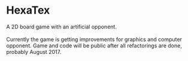# HexaTex
A 2D board game with an artificial opponent.<br>
<br>
Currently the game is getting improvements for graphics and computer opponent.
Game and code will be public after all refactorings are done, probably August 2017.

